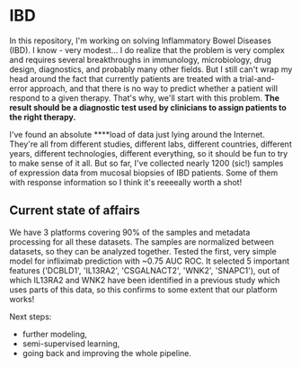 # IBD

In this repository, I'm working on solving Inflammatory Bowel Diseases (IBD).
I know - very modest...
I do realize that the problem is very complex and requires several breakthroughs in immunology, microbiology, drug design, diagnostics, and probably many other fields.
But I still can't wrap my head around the fact that currently patients are treated with a trial-and-error approach, and that there is no way to predict whether a patient will respond to a given therapy.
That's why, we'll start with this problem.
**The result should be a diagnostic test used by clinicians to assign patients to the right therapy.**

I've found an absolute ****load of data just lying around the Internet.
They're all from different studies, different labs, different countries, different years, different technologies, different everything, so it should be fun to try to make sense of it all.
But so far, I've collected nearly 1200 (sic!) samples of expression data from mucosal biopsies of IBD patients.
Some of them with response information so I think it's reeeeally worth a shot!

## Current state of affairs
We have 3 platforms covering 90% of the samples and metadata processing for all these datasets.
The samples are normalized between datasets, so they can be analyzed together.
Tested the first, very simple model for infliximab prediction with ~0.75 AUC ROC.
It selected 5 important features ('DCBLD1', 'IL13RA2', 'CSGALNACT2', 'WNK2', 'SNAPC1'), out of which IL13RA2 and WNK2 have been identified in a previous study which uses parts of this data, so this confirms to some extent that our platform works!

Next steps:
- further modeling,
- semi-supervised learning,
- going back and improving the whole pipeline.
